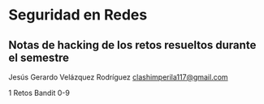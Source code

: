 # Seguridad en Redes
## Notas de hacking de los retos resueltos durante el semestre

Jesús Gerardo Velázquez Rodríguez
clashimperila117@gmail.com

1 Retos Bandit 0-9

